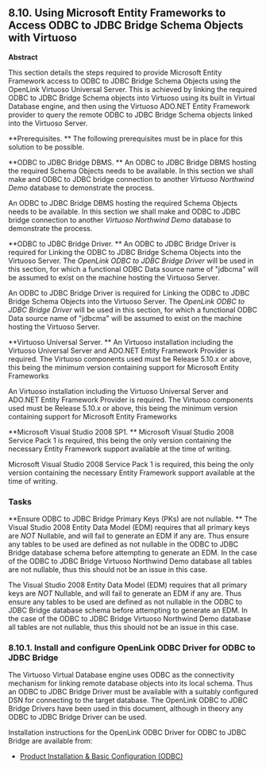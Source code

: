<div>

<div>

<div>

<div>

## 8.10. Using Microsoft Entity Frameworks to Access ODBC to JDBC Bridge Schema Objects with Virtuoso

</div>

<div>

<div>

**Abstract**

This section details the steps required to provide Microsoft Entity
Framework access to ODBC to JDBC Bridge Schema Objects using the
OpenLink Virtuoso Universal Server. This is achieved by linking the
required ODBC to JDBC Bridge Schema objects into Virtuoso using its
built in Virtual Database engine, and then using the Virtuoso ADO.NET
Entity Framework provider to query the remote ODBC to JDBC Bridge Schema
objects linked into the Virtuoso Server.

</div>

</div>

</div>

</div>

**Prerequisites. ** The following prerequisites must be in place for
this solution to be possible.

**ODBC to JDBC Bridge DBMS. ** An ODBC to JDBC Bridge DBMS hosting the
required Schema Objects needs to be available. In this section we shall
make and ODBC to JDBC bridge connection to another
<span class="emphasis">*Virtuoso Northwind Demo*</span> database to
demonstrate the process.

An ODBC to JDBC Bridge DBMS hosting the required Schema Objects needs to
be available. In this section we shall make and ODBC to JDBC bridge
connection to another <span class="emphasis">*Virtuoso Northwind
Demo*</span> database to demonstrate the process.

**ODBC to JDBC Bridge Driver. ** An ODBC to JDBC Bridge Driver is
required for Linking the ODBC to JDBC Bridge Schema Objects into the
Virtuoso Server. The <span class="emphasis">*OpenLink ODBC to JDBC
Bridge Driver*</span> will be used in this section, for which a
functional ODBC Data source name of "jdbcma" will be assumed to exist on
the machine hosting the Virtuoso Server.

An ODBC to JDBC Bridge Driver is required for Linking the ODBC to JDBC
Bridge Schema Objects into the Virtuoso Server. The
<span class="emphasis">*OpenLink ODBC to JDBC Bridge Driver*</span> will
be used in this section, for which a functional ODBC Data source name of
"jdbcma" will be assumed to exist on the machine hosting the Virtuoso
Server.

**Virtuoso Universal Server. ** An Virtuoso installation including the
Virtuoso Universal Server and ADO.NET Entity Framework Provider is
required. The Virtuoso components used must be Release 5.10.x or above,
this being the minimum version containing support for Microsoft Entity
Frameworks

An Virtuoso installation including the Virtuoso Universal Server and
ADO.NET Entity Framework Provider is required. The Virtuoso components
used must be Release 5.10.x or above, this being the minimum version
containing support for Microsoft Entity Frameworks

**Microsoft Visual Studio 2008 SP1. ** Microsoft Visual Studio 2008
Service Pack 1 is required, this being the only version containing the
necessary Entity Framework support available at the time of writing.

Microsoft Visual Studio 2008 Service Pack 1 is required, this being the
only version containing the necessary Entity Framework support available
at the time of writing.

### Tasks

**Ensure ODBC to JDBC Bridge Primary Keys (PKs) are not nullable. ** The
Visual Studio 2008 Entity Data Model (EDM) requires that all primary
keys are <span class="emphasis">*NOT*</span> Nullable, and will fail to
generate an EDM if any are. Thus ensure any tables to be used are
defined as not nullable in the ODBC to JDBC Bridge database schema
before attempting to generate an EDM. In the case of the ODBC to JDBC
Bridge Virtuoso Northwind Demo database all tables are not nullable,
thus this should not be an issue in this case.

The Visual Studio 2008 Entity Data Model (EDM) requires that all primary
keys are <span class="emphasis">*NOT*</span> Nullable, and will fail to
generate an EDM if any are. Thus ensure any tables to be used are
defined as not nullable in the ODBC to JDBC Bridge database schema
before attempting to generate an EDM. In the case of the ODBC to JDBC
Bridge Virtuoso Northwind Demo database all tables are not nullable,
thus this should not be an issue in this case.

<div>

<div>

<div>

<div>

### 8.10.1. Install and configure OpenLink ODBC Driver for ODBC to JDBC Bridge

</div>

</div>

</div>

The Virtuoso Virtual Database engine uses ODBC as the connectivity
mechanism for linking remote database objects into its local schema.
Thus an ODBC to JDBC Bridge Driver must be available with a suitably
configured DSN for connecting to the target database. The OpenLink ODBC
to JDBC Bridge Drivers have been used in this document, although in
theory any ODBC to JDBC Bridge Driver can be used.

Installation instructions for the OpenLink ODBC Driver for ODBC to JDBC
Bridge are available from:

<div>

- <a
  href="http://wikis.openlinksw.com/dataspace/owiki/wiki/UdaWikiWeb/InstallConfigODBC"
  class="ulink" target="_top">Product Installation &amp; Basic
  Configuration (ODBC)</a>

</div>

</div>

</div>

